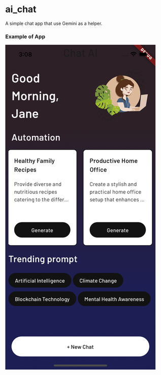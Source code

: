 # ai_chat

A simple chat app that use Gemini as a helper.


### Example of App

![Alt text](image.png)